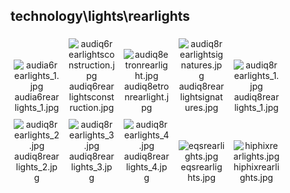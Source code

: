 ## technology\lights\rearlights
<div class="col" style="display: inline-block; width: 16.66%; padding: 5px; box-sizing: border-box; text-align: center;">
<img src="https://media.evkx.net/multimedia/technology/lights/rearlights/audia6rearlights_1_xst.jpg" class="img-thumbnail" alt="audia6rearlights_1.jpg">
audia6rearlights_1.jpg
</div>
<div class="col" style="display: inline-block; width: 16.66%; padding: 5px; box-sizing: border-box; text-align: center;">
<img src="https://media.evkx.net/multimedia/technology/lights/rearlights/audiq6rearlightsconstruction_xst.jpg" class="img-thumbnail" alt="audiq6rearlightsconstruction.jpg">
audiq6rearlightsconstruction.jpg
</div>
<div class="col" style="display: inline-block; width: 16.66%; padding: 5px; box-sizing: border-box; text-align: center;">
<img src="https://media.evkx.net/multimedia/technology/lights/rearlights/audiq8etronrearlight_xst.jpg" class="img-thumbnail" alt="audiq8etronrearlight.jpg">
audiq8etronrearlight.jpg
</div>
<div class="col" style="display: inline-block; width: 16.66%; padding: 5px; box-sizing: border-box; text-align: center;">
<img src="https://media.evkx.net/multimedia/technology/lights/rearlights/audiq8rearlightsignatures_xst.jpg" class="img-thumbnail" alt="audiq8rearlightsignatures.jpg">
audiq8rearlightsignatures.jpg
</div>
<div class="col" style="display: inline-block; width: 16.66%; padding: 5px; box-sizing: border-box; text-align: center;">
<img src="https://media.evkx.net/multimedia/technology/lights/rearlights/audiq8rearlights_1_xst.jpg" class="img-thumbnail" alt="audiq8rearlights_1.jpg">
audiq8rearlights_1.jpg
</div>
<div class="col" style="display: inline-block; width: 16.66%; padding: 5px; box-sizing: border-box; text-align: center;">
<img src="https://media.evkx.net/multimedia/technology/lights/rearlights/audiq8rearlights_2_xst.jpg" class="img-thumbnail" alt="audiq8rearlights_2.jpg">
audiq8rearlights_2.jpg
</div>
<div class="col" style="display: inline-block; width: 16.66%; padding: 5px; box-sizing: border-box; text-align: center;">
<img src="https://media.evkx.net/multimedia/technology/lights/rearlights/audiq8rearlights_3_xst.jpg" class="img-thumbnail" alt="audiq8rearlights_3.jpg">
audiq8rearlights_3.jpg
</div>
<div class="col" style="display: inline-block; width: 16.66%; padding: 5px; box-sizing: border-box; text-align: center;">
<img src="https://media.evkx.net/multimedia/technology/lights/rearlights/audiq8rearlights_4_xst.jpg" class="img-thumbnail" alt="audiq8rearlights_4.jpg">
audiq8rearlights_4.jpg
</div>
<div class="col" style="display: inline-block; width: 16.66%; padding: 5px; box-sizing: border-box; text-align: center;">
<img src="https://media.evkx.net/multimedia/technology/lights/rearlights/eqsrearlights_xst.jpg" class="img-thumbnail" alt="eqsrearlights.jpg">
eqsrearlights.jpg
</div>
<div class="col" style="display: inline-block; width: 16.66%; padding: 5px; box-sizing: border-box; text-align: center;">
<img src="https://media.evkx.net/multimedia/technology/lights/rearlights/hiphixrearlights_xst.jpg" class="img-thumbnail" alt="hiphixrearlights.jpg">
hiphixrearlights.jpg
</div>
